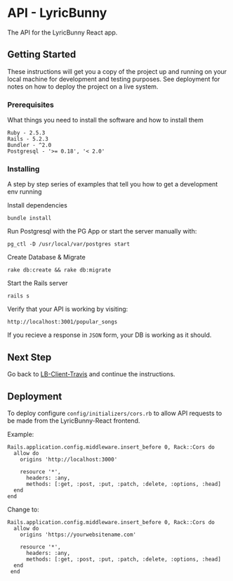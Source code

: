 # API - LyricBunny
The API for the LyricBunny React app.

## Getting Started

These instructions will get you a copy of the project up and running on your local machine for development and testing purposes. See deployment for notes on how to deploy the project on a live system.

### Prerequisites

What things you need to install the software and how to install them

```
Ruby - 2.5.3
Rails - 5.2.3
Bundler - ^2.0
Postgresql - '>= 0.18', '< 2.0'
```

### Installing

A step by step series of examples that tell you how to get a development env running

Install dependencies

```
bundle install
```
Run Postgresql with the PG App or start the server manually with: 
```
pg_ctl -D /usr/local/var/postgres start
```
Create Database & Migrate
```
rake db:create && rake db:migrate
```
Start the Rails server
```
rails s
```
Verify that your API is working by visiting:
```
http://localhost:3001/popular_songs
```
If you recieve a response in `JSON` form, your DB is working as it should.

## Next Step
Go back to [LB-Client-Travis](https://github.com/JoeQuattrone/LB-Client-Travis) and continue the instructions. 

## Deployment

To deploy configure `config/initializers/cors.rb` to allow API requests to be made from the LyricBunny-React frontend.

Example:
```
Rails.application.config.middleware.insert_before 0, Rack::Cors do
  allow do
    origins 'http://localhost:3000'

    resource '*',
      headers: :any,
      methods: [:get, :post, :put, :patch, :delete, :options, :head]
  end
end
```
Change to:
```
Rails.application.config.middleware.insert_before 0, Rack::Cors do
  allow do
    origins 'https://yourwebsitename.com'

    resource '*',
      headers: :any,
      methods: [:get, :post, :put, :patch, :delete, :options, :head]
  end
 end 
 ```
